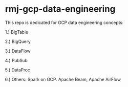 # rmj-gcp-data-engineering
This repo is dedicated for GCP data engineering concepts: 

1.) BigTable

2.) BigQuery 

3.) DataFlow 

4.) PubSub

5.) DataProc 

6.) Others: Spark on GCP. Apache Beam, Apache AirFlow

